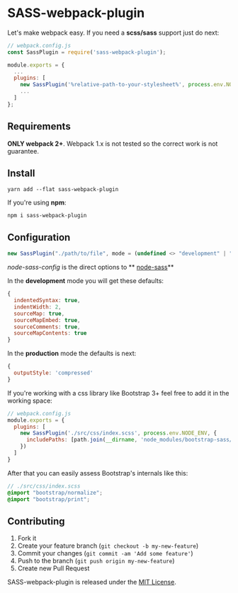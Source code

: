 # SASS-webpack-plugin

Let's make webpack easy. If you need a **scss/sass** support just do next:

```js
// webpack.config.js
const SassPlugin = require('sass-webpack-plugin');

module.exports = {
  ...
  plugins: [
    new SassPlugin('%relative-path-to-your-stylesheet%', process.env.NODE_ENV),
    ...
  ]
};
```

## Requirements

**ONLY webpack 2+**. Webpack 1.x is not tested so the correct work is not guarantee.

## Install

`yarn add --flat sass-webpack-plugin`

If you're using **npm**:

`npm i sass-webpack-plugin`

## Configuration
```js
new SassPlugin("./path/to/file", mode = (undefined <> "development" | "production"), node-sass-config = {})
```
*node-sass-config* is the direct options to ** [node-sass](https://github.com/sass/node-sass#options)**


In the **development** mode you will get these defaults:
```js
{
  indentedSyntax: true,
  indentWidth: 2,
  sourceMap: true,
  sourceMapEmbed: true,
  sourceComments: true,
  sourceMapContents: true
}
```

In the **production** mode the defaults is next:
```js
{
  outputStyle: 'compressed'
}
```

If you're working with a css library like Bootstrap 3+ feel free to add it in the working space:
```js
// webpack.config.js
module.exports = {
  plugins: [
    new SassPlugin('./src/css/index.scss', process.env.NODE_ENV, {
      includePaths: [path.join(__dirname, 'node_modules/bootstrap-sass/assets/stylesheets')]
    })
  ]
}
```
After that you can easily assess Bootstrap's internals like this:
```scss
// ./src/css/index.scss
@import "bootstrap/normalize";
@import "bootstrap/print";

```

## Contributing

1. Fork it
2. Create your feature branch (`git checkout -b my-new-feature`)
3. Commit your changes (`git commit -am 'Add some feature'`)
4. Push to the branch (`git push origin my-new-feature`)
5. Create new Pull Request

SASS-webpack-plugin is released under the [MIT License](./LICENSE).
